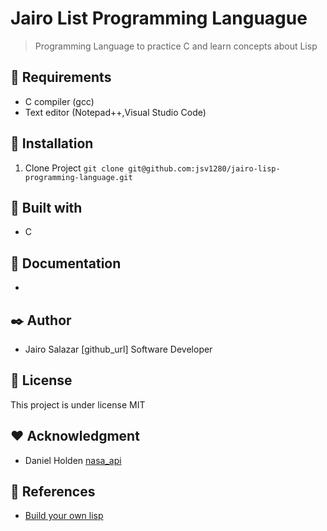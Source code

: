 # Jairo List Programming Languague
> Programming Language to practice C and learn concepts about Lisp

## :loudspeaker: Requirements
- C compiler (gcc)
- Text editor (Notepad++,Visual Studio Code)

## :hammer: Installation
1. Clone Project `git clone git@github.com:jsv1280/jairo-lisp-programming-language.git`


## :wrench: Built with
- C

## :microscope: Documentation
-


## :black_nib: Author
-  Jairo Salazar [github_url] Software Developer

## :bookmark_tabs: License
This project is under license MIT

## :heart: Acknowledgment
- Daniel Holden [nasa_api]

## :telescope: References
- [Build your own lisp][nasa_api]	

[nasa_api]: http://buildyourownlisp.com/
[orange_duck]: https://github.com/orangeduck
